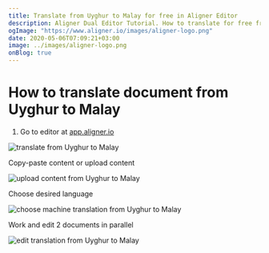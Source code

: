 ```yaml
---
title: Translate from Uyghur to Malay for free in Aligner Editor
description: Aligner Dual Editor Tutorial. How to translate for free from Uyghur to Malay. Aligner is multilingual document management platform. 
ogImage: "https://www.aligner.io/images/aligner-logo.png"
date: 2020-05-06T07:09:21+03:00
image: ../images/aligner-logo.png
onBlog: true
---
```


# How to translate document from Uyghur to Malay

1. Go to editor at [app.aligner.io](https://app.aligner.io "Aligner App web page")

![translate from Uyghur to Malay](../aligner-blank-editor.png "translate from Uyghur to Malay")

Copy-paste content or upload content

![upload content from Uyghur to Malay](../aligner-uploaded-document.png "upload content from Uyghur to Malay")

Choose desired language

![choose machine translation from Uyghur to Malay](../aligner-language-dropdown.png "choose machine translation from Uyghur to Malay")

Work and edit 2 documents in parallel

![edit translation from Uyghur to Malay](../aligner-double-sitded-editor.png "edit translation from Uyghur to Malay")

